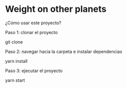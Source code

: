 # Weight on other planets

¿Cómo usar este proyecto?

Paso 1: clonar el proyecto

git clone

Paso 2: navegar hacia la carpeta e instalar dependencias

yarn install

Paso 3: ejecutar el proyecto

yarn start
